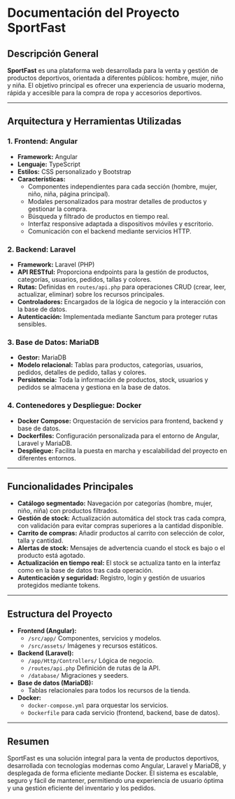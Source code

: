 # Documentación del Proyecto SportFast

## Descripción General

**SportFast** es una plataforma web desarrollada para la venta y gestión de productos deportivos, orientada a diferentes públicos: hombre, mujer, niño y niña. El objetivo principal es ofrecer una experiencia de usuario moderna, rápida y accesible para la compra de ropa y accesorios deportivos.

---

## Arquitectura y Herramientas Utilizadas

### 1. **Frontend: Angular**
- **Framework:** Angular
- **Lenguaje:** TypeScript
- **Estilos:** CSS personalizado y Bootstrap
- **Características:**
  - Componentes independientes para cada sección (hombre, mujer, niño, niña, página principal).
  - Modales personalizados para mostrar detalles de productos y gestionar la compra.
  - Búsqueda y filtrado de productos en tiempo real.
  - Interfaz responsive adaptada a dispositivos móviles y escritorio.
  - Comunicación con el backend mediante servicios HTTP.

### 2. **Backend: Laravel**
- **Framework:** Laravel (PHP)
- **API RESTful:** Proporciona endpoints para la gestión de productos, categorías, usuarios, pedidos, tallas y colores.
- **Rutas:** Definidas en `routes/api.php` para operaciones CRUD (crear, leer, actualizar, eliminar) sobre los recursos principales.
- **Controladores:** Encargados de la lógica de negocio y la interacción con la base de datos.
- **Autenticación:** Implementada mediante Sanctum para proteger rutas sensibles.

### 3. **Base de Datos: MariaDB**
- **Gestor:** MariaDB
- **Modelo relacional:** Tablas para productos, categorías, usuarios, pedidos, detalles de pedido, tallas y colores.
- **Persistencia:** Toda la información de productos, stock, usuarios y pedidos se almacena y gestiona en la base de datos.

### 4. **Contenedores y Despliegue: Docker**
- **Docker Compose:** Orquestación de servicios para frontend, backend y base de datos.
- **Dockerfiles:** Configuración personalizada para el entorno de Angular, Laravel y MariaDB.
- **Despliegue:** Facilita la puesta en marcha y escalabilidad del proyecto en diferentes entornos.

---

## Funcionalidades Principales

- **Catálogo segmentado:** Navegación por categorías (hombre, mujer, niño, niña) con productos filtrados.
- **Gestión de stock:** Actualización automática del stock tras cada compra, con validación para evitar compras superiores a la cantidad disponible.
- **Carrito de compras:** Añadir productos al carrito con selección de color, talla y cantidad.
- **Alertas de stock:** Mensajes de advertencia cuando el stock es bajo o el producto está agotado.
- **Actualización en tiempo real:** El stock se actualiza tanto en la interfaz como en la base de datos tras cada operación.
- **Autenticación y seguridad:** Registro, login y gestión de usuarios protegidos mediante tokens.

---

## Estructura del Proyecto

- **Frontend (Angular):**
  - `/src/app/` Componentes, servicios y modelos.
  - `/src/assets/` Imágenes y recursos estáticos.
- **Backend (Laravel):**
  - `/app/Http/Controllers/` Lógica de negocio.
  - `/routes/api.php` Definición de rutas de la API.
  - `/database/` Migraciones y seeders.
- **Base de datos (MariaDB):**
  - Tablas relacionales para todos los recursos de la tienda.
- **Docker:**
  - `docker-compose.yml` para orquestar los servicios.
  - `Dockerfile` para cada servicio (frontend, backend, base de datos).

---

## Resumen

SportFast es una solución integral para la venta de productos deportivos, desarrollada con tecnologías modernas como Angular, Laravel y MariaDB, y desplegada de forma eficiente mediante Docker. El sistema es escalable, seguro y fácil de mantener, permitiendo una experiencia de usuario óptima y una gestión eficiente del inventario y los pedidos.